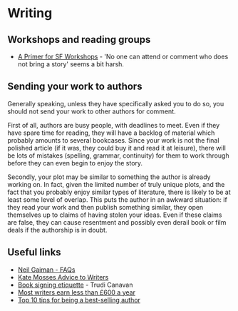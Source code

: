 # Writing

## Workshops and reading groups

 * [A Primer for SF Workshops](http://www.sfwa.org/2009/06/turkey-city-lexicon-a-primer-for-sf-workshops/) - 'No one can attend or comment who does not bring a story' seems a bit harsh.

## Sending your work to authors

Generally speaking, unless they have specifically asked you to do so, you should not send your work to other authors for comment.

First of all, authors are busy people, with deadlines to meet. Even if they have spare time for reading, they will have a backlog of material which probably amounts to several bookcases. Since your work is not the final polished article (if it was, they could buy it and read it at leisure), there will be lots of mistakes (spelling, grammar, continuity) for them to work through before they can even begin to enjoy the story.

Secondly, your plot may be similar to something the author is already working on. In fact, given the limited number of truly unique plots, and the fact that you probably enjoy similar types of literature, there is likely to be at least some level of overlap. This puts the author in an awkward situation: if they read your work and then publish something similar, they open themselves up to claims of having stolen your ideas. Even if these claims are false, they can cause resentment and possibly even derail book or film deals if the authorship is in doubt.

## Useful links

 * [Neil Gaiman - FAQs](http://www.neilgaiman.com/p/FAQs)
 * [Kate Mosses Advice to Writers](http://www.katemosse.co.uk/index.php/kates-advice-to-writers/)
 * [Book signing etiquette](http://www.trudicanavan.com/2011/04/book-signing-etiquette/) - Trudi Canavan
 * [Most writers earn less than £600 a year](http://www.theguardian.com/books/2014/jan/17/writers-earn-less-than-600-a-year)
 * [Top 10 tips for being a best-selling author](http://www.bbc.co.uk/news/entertainment-arts-29458847)
